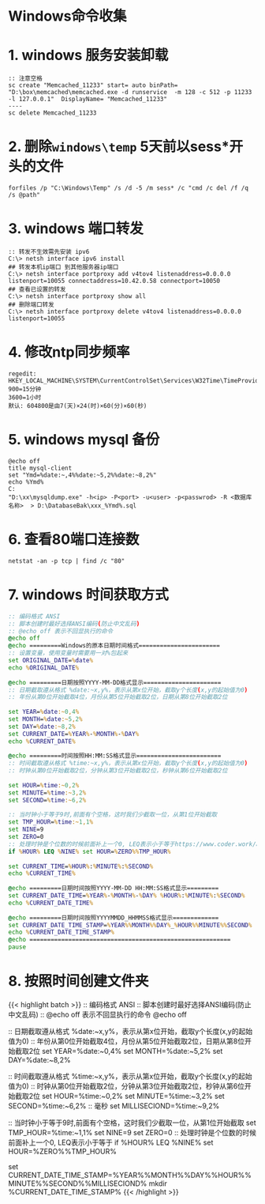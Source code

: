 # Windows命令收集


# 1. windows 服务安装卸载
```batch
:: 注意空格
sc create "Memcached_11233" start= auto binPath= "D:\box\memcached\memcached.exe -d runservice  -m 128 -c 512 -p 11233 -l 127.0.0.1"  DisplayName= "Memcached_11233" 
----
sc delete Memcached_11233
```

# 2. 删除`windows\temp` 5天前以sess*开头的文件
```batch
forfiles /p "C:\Windows\Temp" /s /d -5 /m sess* /c "cmd /c del /f /q /s @path"
```

# 3. windows 端口转发  
```batch
:: 转发不生效需先安装 ipv6 
C:\> netsh interface ipv6 install
## 转发本机ip端口 到其他服务器ip端口
C:\> netsh interface portproxy add v4tov4 listenaddress=0.0.0.0 listenport=10055 connectaddress=10.42.0.58 connectport=10050
## 查看已设置的转发 
C:\> netsh interface portproxy show all
## 删除端口转发
C:\> netsh interface portproxy delete v4tov4 listenaddress=0.0.0.0 listenport=10055
```
# 4. 修改ntp同步频率
```batch
regedit:
HKEY_LOCAL_MACHINE\SYSTEM\CurrentControlSet\Services\W32Time\TimeProviders\NtpClient\SpecialPollInterval
900=15分钟
3600=1小时
默认: 604800是由7(天)×24(时)×60(分)×60(秒)
```
# 5. windows mysql 备份
```batch
@echo off
title mysql-client
set "Ymd=%date:~,4%%date:~5,2%%date:~8,2%"
echo %Ymd%
C:
"D:\xx\mysqldump.exe" -h<ip> -P<port> -u<user> -p<passwrod> -R <数据库名称>  > D:\DatabaseBak\xxx_%Ymd%.sql
```
# 6. 查看80端口连接数
```batch 
netstat -an -p tcp | find /c "80"
```
# 7. windows 时间获取方式 
```bat
:: 编码格式 ANSI
:: 脚本创建时最好选择ANSI编码(防止中文乱码)
:: @echo off 表示不回显执行的命令
@echo off 
@echo =========Windows的原本日期时间格式=======================
:: 设置变量，使用变量时需要用一对%包起来
set ORIGINAL_DATE=%date% 
echo %ORIGINAL_DATE%
 
@echo =========日期按照YYYY-MM-DD格式显示======================
:: 日期截取遵从格式 %date:~x,y%，表示从第x位开始，截取y个长度(x,y的起始值为0)
:: 年份从第0位开始截取4位，月份从第5位开始截取2位，日期从第8位开始截取2位
 
set YEAR=%date:~0,4%
set MONTH=%date:~5,2%
set DAY=%date:~8,2%
set CURRENT_DATE=%YEAR%-%MONTH%-%DAY%
echo %CURRENT_DATE%
 
@echo =========时间按照HH:MM:SS格式显示========================
:: 时间截取遵从格式 %time:~x,y%，表示从第x位开始，截取y个长度(x,y的起始值为0)
:: 时钟从第0位开始截取2位，分钟从第3位开始截取2位，秒钟从第6位开始截取2位
 
set HOUR=%time:~0,2%
set MINUTE=%time:~3,2%
set SECOND=%time:~6,2%
 
:: 当时钟小于等于9时,前面有个空格，这时我们少截取一位，从第1位开始截取
set TMP_HOUR=%time:~1,1%
set NINE=9
set ZERO=0
:: 处理时钟是个位数的时候前面补上一个0, LEQ表示小于等于https://www.coder.work/article/6503907
if %HOUR% LEQ %NINE% set HOUR=%ZERO%%TMP_HOUR%
 
set CURRENT_TIME=%HOUR%:%MINUTE%:%SECOND%
echo %CURRENT_TIME%
 
@echo =========日期时间按照YYYY-MM-DD HH:MM:SS格式显示=========
set CURRENT_DATE_TIME=%YEAR%-%MONTH%-%DAY% %HOUR%:%MINUTE%:%SECOND%
echo %CURRENT_DATE_TIME%
 
@echo =========日期时间按照YYYYMMDD_HHMMSS格式显示=============
set CURRENT_DATE_TIME_STAMP=%YEAR%%MONTH%%DAY%_%HOUR%%MINUTE%%SECOND%
echo %CURRENT_DATE_TIME_STAMP%
@echo =========================================================
pause
```

# 8. 按照时间创建文件夹 
{{< highlight batch >}}
:: 编码格式 ANSI
:: 脚本创建时最好选择ANSI编码(防止中文乱码)
:: @echo off 表示不回显执行的命令
@echo off 
 
:: 日期截取遵从格式 %date:~x,y%，表示从第x位开始，截取y个长度(x,y的起始值为0)
:: 年份从第0位开始截取4位，月份从第5位开始截取2位，日期从第8位开始截取2位
set YEAR=%date:~0,4%
set MONTH=%date:~5,2%
set DAY=%date:~8,2%
 
:: 时间截取遵从格式 %time:~x,y%，表示从第x位开始，截取y个长度(x,y的起始值为0)
:: 时钟从第0位开始截取2位，分钟从第3位开始截取2位，秒钟从第6位开始截取2位
set HOUR=%time:~0,2%
set MINUTE=%time:~3,2%
set SECOND=%time:~6,2%
:: 毫秒
set MILLISECIOND=%time:~9,2%
 
:: 当时钟小于等于9时,前面有个空格，这时我们少截取一位，从第1位开始截取
set TMP_HOUR=%time:~1,1%
set NINE=9
set ZERO=0
:: 处理时钟是个位数的时候前面补上一个0, LEQ表示小于等于
if %HOUR% LEQ %NINE% set HOUR=%ZERO%%TMP_HOUR%
 
set CURRENT_DATE_TIME_STAMP=%YEAR%%MONTH%%DAY%%HOUR%%MINUTE%%SECOND%%MILLISECIOND%
mkdir %CURRENT_DATE_TIME_STAMP%
{{< /highlight >}}
